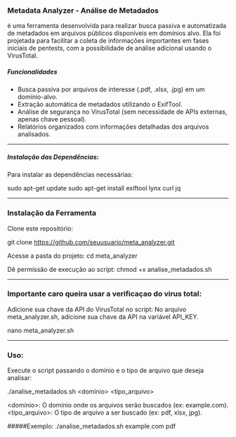 ### Metadata Analyzer - Análise de Metadados

é uma ferramenta desenvolvida para realizar busca passiva e automatizada de metadados em arquivos públicos disponíveis em domínios alvo. 
Ela foi projetada para facilitar a coleta de informações importantes em fases iniciais de pentests, com a possibilidade de análise adicional usando o VirusTotal.

##### Funcionalidades
* Busca passiva por arquivos de interesse (.pdf, .xlsx, .jpg) em um domínio-alvo.
* Extração automática de metadados utilizando o ExifTool.
* Análise de segurança no VirusTotal (sem necessidade de APIs externas, apenas chave pessoal).
* Relatórios organizados com informações detalhadas dos arquivos analisados.

--------------------------------------------------------------------------------------------------------------------------------------

##### Instalação das Dependências:
Para instalar as dependências necessárias:

sudo apt-get update
sudo apt-get install exiftool lynx curl jq

--------------------------------------------------------------------------------------------------------------------------------------

### Instalação da Ferramenta
Clone este repositório:

git clone https://github.com/seuusuario/meta_analyzer.git

Acesse a pasta do projeto:
cd meta_analyzer

Dê permissão de execução ao script:
chmod +x analise_metadados.sh

--------------------------------------------------------------------------------------------------------------------------------------

### Importante caro queira usar a verificaçao do virus total:

Adicione sua chave da API do VirusTotal no script:
No arquivo meta_analyzer.sh, adicione sua chave da API na variável API_KEY.

nano meta_analyzer.sh

--------------------------------------------------------------------------------------------------------------------------------------

### Uso:

Execute o script passando o domínio e o tipo de arquivo que deseja analisar:

./analise_metadados.sh <domínio> <tipo_arquivo>

<domínio>: O domínio onde os arquivos serão buscados (ex: example.com).
<tipo_arquivo>: O tipo de arquivo a ser buscado (ex: pdf, xlsx, jpg).

#####Exemplo:
./analise_metadados.sh example.com pdf
